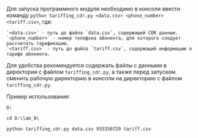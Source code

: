 Для запуска программного модуля необходимо в консоли ввести команду `python tariffing_cdr.py <data.csv> <phone_number> <tariff.csv>`, где:

    `<data.csv>` - путь до файла `data.csv`, содержащий CDR данные.
    `<phone_number>` - номер телефона абонента, для которого следует рассчитать тарификацию.
    `<tariff.csv>` - путь до файла `tariff.csv`, содержащий информацию о тарифе абонента.
    
Для удобства рекомендуется содержать файлы с данными в директории с файлом `tariffing_cdr.py`, а также перед запуском сменить рабочую директорию в консоли на директорию с файлом `tariffing_cdr.py`.

Пример использования:

`D:`

`cd D:\lab_0\`

`python tariffing_cdr.py data.csv 933156729 tariff.csv`
